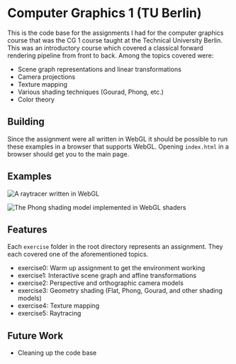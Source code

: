 # Computer Graphics 1 (TU Berlin)
This is the code base for the assignments I had for the computer graphics course that was the CG 1 course taught at the Technical University Berlin.
This was an introductory course which covered a classical forward rendering pipeline from front to back. Among the topics covered were:

- Scene graph representations and linear transformations
- Camera projections
- Texture mapping
- Various shading techniques (Gourad, Phong, etc.)
- Color theory

## Building
Since the assignment were all written in WebGL it should be possible to run these examples in a browser that supports WebGL.
Opening `index.html` in a browser should get you to the main page.

## Examples
![A raytracer written in WebGL](https://tstullich.github.io/img/cg1-raytracer.png)

![The Phong shading model implemented in WebGL shaders](https://tstullich.github.io/img/phong-shading.png)

## Features
Each `exercise` folder in the root directory represents an assignment. They each covered one of the aforementioned topics.

* exercise0: Warm up assignment to get the environment working
* exercise1: Interactive scene graph and affine transformations
* exercise2: Perspective and orthographic camera models
* exercise3: Geometry shading (Flat, Phong, Gourad, and other shading models)
* exercise4: Texture mapping
* exercise5: Raytracing

## Future Work
* Cleaning up the code base

